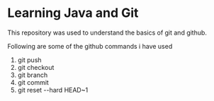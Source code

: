 # Learning Java and Git

This repository was used to understand the basics of git and github.

Following are some of the github commands i have used

1. git push
2. git checkout
3. git branch
4. git commit
5. git reset --hard HEAD~1

